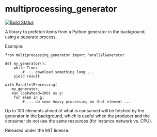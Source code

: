 multiprocessing\_generator
==========================

[![Build
Status](https://travis-ci.org/wetneb/multiprocessing_generator.svg?branch=master)](https://travis-ci.org/wetneb/multiprocessing\_generator)

A library to prefetch items from a Python generator in the background,
using a separate process.

Example:

    from multiprocessing_generator import ParallelGenerator

    def my_generator():
        while True:
            # ... download something long ...
	    yield result

    with ParallelProcessing(
	   my_generator,
	   max_lookahead=100) as g:
        for elem in g:
            # ... do some heavy processing on that element ...
	    

Up to 100 elements ahead of what is consumed will be fetched by the generator
in the background, which is useful when the producer and the consumer do
not use the same resources (for instance network vs. CPU).

Released under the MIT license.

